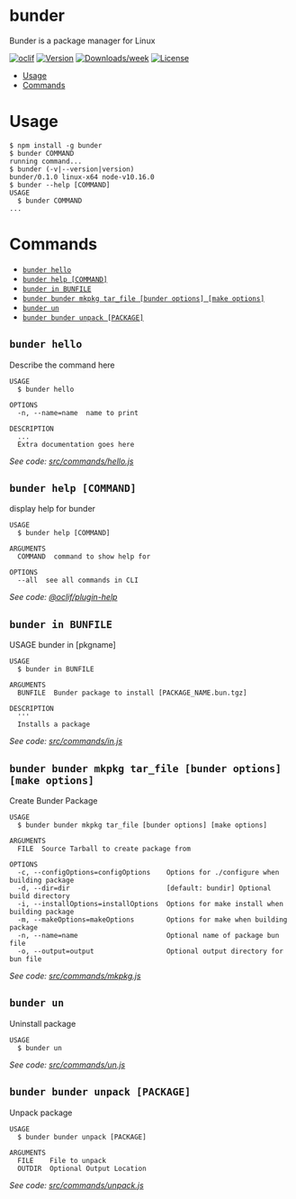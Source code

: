 bunder
======

Bunder is a package manager for Linux

[![oclif](https://img.shields.io/badge/cli-oclif-brightgreen.svg)](https://oclif.io)
[![Version](https://img.shields.io/npm/v/bunder.svg)](https://npmjs.org/package/bunder)
[![Downloads/week](https://img.shields.io/npm/dw/bunder.svg)](https://npmjs.org/package/bunder)
[![License](https://img.shields.io/npm/l/bunder.svg)](https://github.com/joehop67/bunder/blob/master/package.json)

<!-- toc -->
* [Usage](#usage)
* [Commands](#commands)
<!-- tocstop -->
# Usage
<!-- usage -->
```sh-session
$ npm install -g bunder
$ bunder COMMAND
running command...
$ bunder (-v|--version|version)
bunder/0.1.0 linux-x64 node-v10.16.0
$ bunder --help [COMMAND]
USAGE
  $ bunder COMMAND
...
```
<!-- usagestop -->
# Commands
<!-- commands -->
* [`bunder hello`](#bunder-hello)
* [`bunder help [COMMAND]`](#bunder-help-command)
* [`bunder in BUNFILE`](#bunder-in-bunfile)
* [`bunder bunder mkpkg tar_file [bunder options] [make options]`](#bunder-bunder-mkpkg-tar_file-bunder-options-make-options)
* [`bunder un`](#bunder-un)
* [`bunder bunder unpack [PACKAGE]`](#bunder-bunder-unpack-package)

## `bunder hello`

Describe the command here

```
USAGE
  $ bunder hello

OPTIONS
  -n, --name=name  name to print

DESCRIPTION
  ...
  Extra documentation goes here
```

_See code: [src/commands/hello.js](https://github.com/joehop67/bunder/blob/v0.1.0/src/commands/hello.js)_

## `bunder help [COMMAND]`

display help for bunder

```
USAGE
  $ bunder help [COMMAND]

ARGUMENTS
  COMMAND  command to show help for

OPTIONS
  --all  see all commands in CLI
```

_See code: [@oclif/plugin-help](https://github.com/oclif/plugin-help/blob/v2.2.0/src/commands/help.ts)_

## `bunder in BUNFILE`

USAGE bunder in [pkgname]

```
USAGE
  $ bunder in BUNFILE

ARGUMENTS
  BUNFILE  Bunder package to install [PACKAGE_NAME.bun.tgz]

DESCRIPTION
  '''
  Installs a package
```

_See code: [src/commands/in.js](https://github.com/joehop67/bunder/blob/v0.1.0/src/commands/in.js)_

## `bunder bunder mkpkg tar_file [bunder options] [make options]`

Create Bunder Package

```
USAGE
  $ bunder bunder mkpkg tar_file [bunder options] [make options]

ARGUMENTS
  FILE  Source Tarball to create package from

OPTIONS
  -c, --configOptions=configOptions    Options for ./configure when building package
  -d, --dir=dir                        [default: bundir] Optional build directory
  -i, --installOptions=installOptions  Options for make install when building package
  -m, --makeOptions=makeOptions        Options for make when building package
  -n, --name=name                      Optional name of package bun file
  -o, --output=output                  Optional output directory for bun file
```

_See code: [src/commands/mkpkg.js](https://github.com/joehop67/bunder/blob/v0.1.0/src/commands/mkpkg.js)_

## `bunder un`

Uninstall package

```
USAGE
  $ bunder un
```

_See code: [src/commands/un.js](https://github.com/joehop67/bunder/blob/v0.1.0/src/commands/un.js)_

## `bunder bunder unpack [PACKAGE]`

Unpack package

```
USAGE
  $ bunder bunder unpack [PACKAGE]

ARGUMENTS
  FILE    File to unpack
  OUTDIR  Optional Output Location
```

_See code: [src/commands/unpack.js](https://github.com/joehop67/bunder/blob/v0.1.0/src/commands/unpack.js)_
<!-- commandsstop -->
